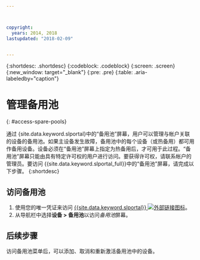 ```yaml
---



copyright:
  years: 2014, 2018
lastupdated: "2018-02-09"


---
```


{:shortdesc: .shortdesc}
{:codeblock: .codeblock}
{:screen: .screen}
{:new_window: target="_blank"}
{:pre: .pre}
{:table: .aria-labeledby="caption"}


# 管理备用池 
{: #access-spare-pools}

通过 {site.data.keyword.slportal}中的“备用池”屏幕，用户可以管理与帐户关联的设备的备用池。如果主设备发生故障，备用池中的每个设备（或热备用）都可用作备用设备。设备必须在“备用池”屏幕上指定为热备用后，才可用于此过程。“备用池”屏幕只能由具有特定许可权的用户进行访问。要获得许可权，请联系帐户的管理员。要访问 {{site.data.keyword.slportal_full}}中的“备用池”屏幕，请完成以下步骤。
{:shortdesc}

## 访问备用池

1. 使用您的唯一凭证来访问 [{{site.data.keyword.slportal}} ![外部链接图标](../icons/launch-glyph.svg "外部链接图标")](https://control.softlayer.com/)。
2. 从导航栏中选择**设备 > 备用池**以访问*备用池*屏幕。


## 后续步骤
访问备用池菜单后，可以添加、取消和重新激活备用池中的设备。 
